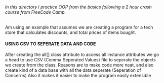###### In this directory I practice OOP from the basics following a 2 hour crash course from FreeCode Camp. 

Am using an example that assumes we are creating a program for a tech store that calculates discounts, and total prices of items bought.

#### USING CSV TO SEPERATE DATA AND CODE
After creating the all[] class attribute to access all instance attributes we go a head to use CSV (Comma Seperated Values) file to seperate the objects we create from the class. Reasons are to make code more neat, and also create kind of a data base with all the data seperate (Seperation of Concerns)
Also it makes it easier to make the program easily extensible